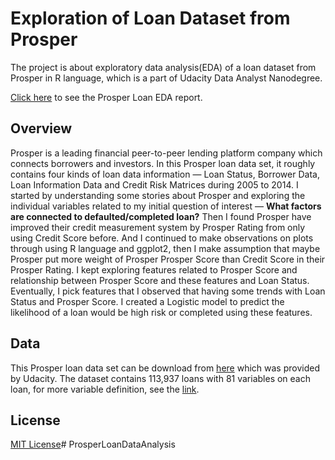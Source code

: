# Exploration of Loan Dataset from Prosper
The project is about exploratory data analysis(EDA) of a loan dataset from Prosper in R language, which is a part of Udacity Data Analyst Nanodegree.

[Click here](http://rpubs.com/onpillow/446310) to see the Prosper Loan EDA report.

## Overview
Prosper is a leading financial peer-to-peer lending platform company which connects borrowers and investors. In this Prosper loan data set, it roughly contains four kinds of loan data information — Loan Status, Borrower Data, Loan Information Data and Credit Risk Matrices during 2005 to 2014. I started by understanding some stories about Prosper and exploring the individual variables related to my initial question of interest — **What factors are connected to defaulted/completed loan?** Then I found Prosper have improved their credit measurement system by Prosper Rating from only using Credit Score before. And I continued to make observations on plots through using R language and ggplot2, then I make assumption that maybe Prosper put more weight of Prosper Prosper Score than Credit Score in their Prosper Rating. I kept exploring features related to Prosper Score and relationship between Prosper Score and these features and Loan Status. Eventually, I pick features that I observed that having some trends with Loan Status and Prosper Score. I created a Logistic model to predict the likelihood of a loan would be high risk or completed using these features.

## Data
This Prosper loan data set can be download from [here](https://www.google.com/url?q=https://s3.amazonaws.com/udacity-hosted-downloads/ud651/prosperLoanData.csv&sa=D&ust=1544172248160000) which was provided by Udacity. The dataset contains 113,937 loans with 81 variables on each loan, for more variable definition, see the [link](https://www.google.com/url?q=https://docs.google.com/spreadsheets/d/1gDyi_L4UvIrLTEC6Wri5nbaMmkGmLQBk-Yx3z0XDEtI/edit?usp%3Dsharing&sa=D&ust=1544172608919000).

## License
[MIT License](https://github.com/onpillow/Exploratory-Data-Analysis-Prosper-Loan-Data/blob/master/LICENSE)# ProsperLoanDataAnalysis
